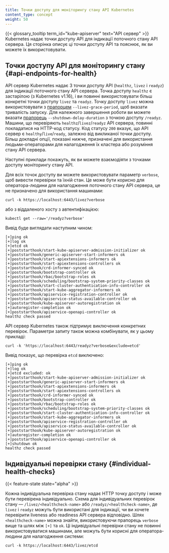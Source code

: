 ```yaml
---
title: Точки доступу для моніторингу стану API Kubernetes
content_type: concept
weight: 50
---
```


<!-- overview -->

{{< glossary_tooltip term_id="kube-apiserver" text="API сервер" >}} Kubernetes надає точки доступу API для індикації поточного стану API сервера. Ця сторінка описує ці точки доступу API та пояснює, як ви можете їх використовувати.

<!-- body -->

## Точки доступу API для моніторингу стану {#api-endpoints-for-health}

API сервер Kubernetes надає 3 точки доступу API (`healthz`, `livez` і `readyz`) для індикації поточного стану API сервера. Точка доступу `healthz` є застарілою (з Kubernetes v1.16), і ви повинні використовувати більш конкретні точки доступу `livez` та `readyz`. Точку доступу `livez` можна використовувати з [прапорцем](/uk/docs/reference/command-line-tools-reference/kube-apiserver) `--livez-grace-period`, щоб вказати тривалість запуску. Для належного завершення роботи ви можете вказати [прапорець](/uk/docs/reference/command-line-tools-reference/kube-apiserver) `--shutdown-delay-duration` з точкою доступу `/readyz`. Машини, що перевіряють `healthz`/`livez`/`readyz` API сервера, повинні покладатися на HTTP-код статусу. Код статусу `200` вказує, що API сервер є `healthy`/`live`/`ready`, залежно від викликаної точки доступу. Більш докладні опції, показані нижче, призначені для використання людьми-операторами для налагодження їх кластера або розуміння стану API сервера.

Наступні приклади покажуть, як ви можете взаємодіяти з точками доступу моніторингу стану API.

Для всіх точок доступу ви можете використовувати параметр `verbose`, щоб вивести перевірки та їхній стан. Це може бути корисно для оператора-людини для налагодження поточного стану API сервера, це не призначено для використання машинами:

```shell
curl -k https://localhost:6443/livez?verbose
```

або з віддаленого хосту з автентифікацією:

```shell
kubectl get --raw='/readyz?verbose'
```

Вивід буде виглядати наступним чином:

```none
[+]ping ok
[+]log ok
[+]etcd ok
[+]poststarthook/start-kube-apiserver-admission-initializer ok
[+]poststarthook/generic-apiserver-start-informers ok
[+]poststarthook/start-apiextensions-informers ok
[+]poststarthook/start-apiextensions-controllers ok
[+]poststarthook/crd-informer-synced ok
[+]poststarthook/bootstrap-controller ok
[+]poststarthook/rbac/bootstrap-roles ok
[+]poststarthook/scheduling/bootstrap-system-priority-classes ok
[+]poststarthook/start-cluster-authentication-info-controller ok
[+]poststarthook/start-kube-aggregator-informers ok
[+]poststarthook/apiservice-registration-controller ok
[+]poststarthook/apiservice-status-available-controller ok
[+]poststarthook/kube-apiserver-autoregistration ok
[+]autoregister-completion ok
[+]poststarthook/apiservice-openapi-controller ok
healthz check passed
```

API сервер Kubernetes також підтримує виключення конкретних перевірок. Параметри запиту також можна комбінувати, як у цьому прикладі:

```shell
curl -k 'https://localhost:6443/readyz?verbose&exclude=etcd'
```

Вивід показує, що перевірка `etcd` виключено:

```none
[+]ping ok
[+]log ok
[+]etcd excluded: ok
[+]poststarthook/start-kube-apiserver-admission-initializer ok
[+]poststarthook/generic-apiserver-start-informers ok
[+]poststarthook/start-apiextensions-informers ok
[+]poststarthook/start-apiextensions-controllers ok
[+]poststarthook/crd-informer-synced ok
[+]poststarthook/bootstrap-controller ok
[+]poststarthook/rbac/bootstrap-roles ok
[+]poststarthook/scheduling/bootstrap-system-priority-classes ok
[+]poststarthook/start-cluster-authentication-info-controller ok
[+]poststarthook/start-kube-aggregator-informers ok
[+]poststarthook/apiservice-registration-controller ok
[+]poststarthook/apiservice-status-available-controller ok
[+]poststarthook/kube-apiserver-autoregistration ok
[+]autoregister-completion ok
[+]poststarthook/apiservice-openapi-controller ok
[+]shutdown ok
healthz check passed
```

## Індивідуальні перевірки стану {#individual-health-checks}

{{< feature-state state="alpha" >}}

Кожна індивідуальна перевірка стану надає HTTP точку доступу і може бути перевірена індивідуально. Схема для індивідуальних перевірок стану — `/livez/<healthcheck-name>` або `/readyz/<healthcheck-name>`, де `livez` і `readyz` можуть бути використані для індикації, чи ви хочете перевірити liveness або readiness API сервера відповідно. Шлях `<healthcheck-name>` можна знайти, використовуючи прапорець `verbose` вище та шлях між `[+]` та `ok`. Ці індивідуальні перевірки стану не повинні використовуватися машинами, але можуть бути корисні для оператора-людини для налагодження системи:

```shell
curl -k https://localhost:6443/livez/etcd
```
